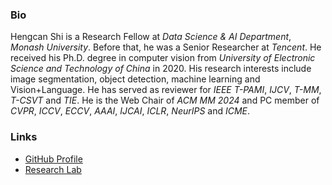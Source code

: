 ###  Bio

Hengcan Shi is a Research Fellow at *Data Science & AI Department*, *Monash University*. Before that, he was a Senior Researcher at *Tencent*. He received his Ph.D. degree in computer vision from *University of Electronic Science and Technology of China* in 2020. His research interests include image segmentation, object detection, machine learning and Vision+Language. He has served as reviewer for *IEEE T-PAMI*, *IJCV*, *T-MM*, *T-CSVT* and *TIE*. He is the Web Chair of *ACM MM 2024* and PC member of *CVPR*, *ICCV*, *ECCV*, *AAAI*, *IJCAI*, *ICLR*, *NeurIPS* and *ICME*.

###  Links

- [GitHub Profile](https://github.com/zshobbs)
- [Research Lab](https://manganlab.github.io)
